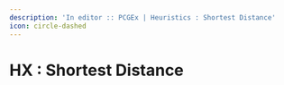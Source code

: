 ```yaml
---
description: 'In editor :: PCGEx | Heuristics : Shortest Distance'
icon: circle-dashed
---
```


# HX : Shortest Distance

